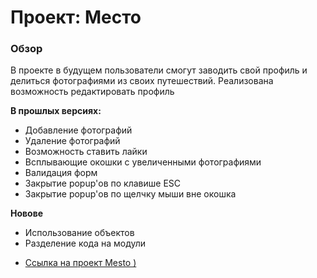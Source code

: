 # Проект: Место

### Обзор
В проекте в будущем пользователи смогут заводить свой профиль и делиться фотографиями из своих путешествий. 
Реализована возможность редактировать профиль

**В прошлых версиях:**
+ Добавление фотографий
+ Удаление фотографий
+ Возможность ставить лайки
+ Всплывающие окошки с увеличенными фотографиями 
+ Валидация форм
+ Закрытие popup'ов по клавише ESC
+ Закрытие popup'ов по щелчку мыши вне окошка

**Новове**
+ Использование объектов
+ Разделение кода на модули


* [Ссылка на проект Mesto )](https://sur-prize-girl.github.io/mesto/)

